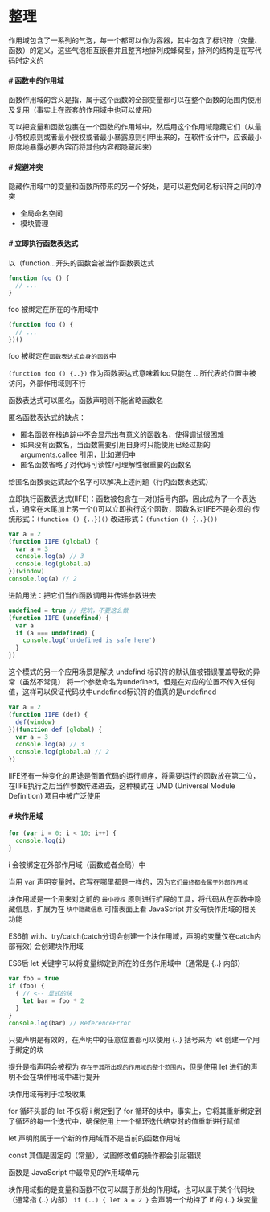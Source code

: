 # 整理


作用域包含了一系列的气泡，每一个都可以作为容器，其中包含了标识符（变量、函数）的定义，这些气泡相互嵌套并且整齐地排列成蜂窝型，排列的结构是在写代码时定义的

#### **_#_** 函数中的作用域

函数作用域的含义是指，属于这个函数的全部变量都可以在整个函数的范围内使用及复用（事实上在嵌套的作用域中也可以使用）

可以把变量和函数包裹在一个函数的作用域中，然后用这个作用域隐藏它们（从最小特权原则或者最小授权或者最小暴露原则引申出来的，在软件设计中，应该最小限度地暴露必要内容而将其他内容都隐藏起来）

#### **_#_** 规避冲突

隐藏作用域中的变量和函数所带来的另一个好处，是可以避免同名标识符之间的冲突
- 全局命名空间
- 模块管理

#### **_#_** 立即执行函数表达式

以（function...开头的函数会被当作函数表达式

```js
function foo () {
  // ...
}
```
foo 被绑定在所在的作用域中

```js
(function foo () {
  // ...
})()
```
foo 被绑定在`函数表达式自身的函数`中

`(function foo () {..})` 作为函数表达式意味着foo只能在 .. 所代表的位置中被访问，外部作用域则不行

函数表达式可以匿名，函数声明则不能省略函数名

匿名函数表达式的缺点：

- 匿名函数在栈追踪中不会显示出有意义的函数名，使得调试很困难
- 如果没有函数名，当函数需要引用自身时只能使用已经过期的 arguments.callee 引用，比如递归中
- 匿名函数省略了对代码可读性/可理解性很重要的函数名

给匿名函数表达式起个名字可以解决上述问题（行内函数表达式）

立即执行函数表达式(IIFE)：函数被包含在一对()括号内部，因此成为了一个表达式，通常在末尾加上另一个()可以立即执行这个函数，函数名对IIFE不是必须的
传统形式：`(function () {..})()`
改进形式：`(function () {..}())`
```js
var a = 2
(function IIFE (global) {
  var a = 3
  console.log(a) // 3
  console.log(global.a)
})(window)
console.log(a) // 2
```
进阶用法：把它们当作函数调用并传递参数进去

```js
undefined = true // 挖坑，不要这么做
(function IIFE (undefined) {
  var a
  if (a === undefined) {
    console.log('undefined is safe here')
  }
})
```
这个模式的另一个应用场景是解决 undefind 标识符的默认值被错误覆盖导致的异常（虽然不常见）
将一个参数命名为undefined，但是在对应的位置不传入任何值，这样可以保证代码块中undefined标识符的值真的是undefined

```js
var a = 2
(function IIFE (def) {
  def(window)
})(function def (global) {
  var a = 3
  console.log(a) // 3
  console.log(global.a) // 2
})
```
IIFE还有一种变化的用途是倒置代码的运行顺序，将需要运行的函数放在第二位，在IIFE执行之后当作参数传递进去，这种模式在 UMD (Universal Module Definition) 项目中被广泛使用

#### **_#_** 块作用域

```js
for (var i = 0; i < 10; i++) {
  console.log(i)
}
```
i 会被绑定在外部作用域（函数或者全局）中

当用 var 声明变量时，它写在哪里都是一样的，因为`它们最终都会属于外部作用域`

块作用域是一个用来对之前的 `最小授权` 原则进行扩展的工具，将代码从在函数中隐藏信息，扩展为在 `块中隐藏信息`
可惜表面上看 JavaScript 并没有快作用域的相关功能

ES6前
with、try/catch(catch分词会创建一个块作用域，声明的变量仅在catch内部有效) 会创建块作用域

ES6后
let 关键字可以将变量绑定到所在的任务作用域中（通常是 {..} 内部）

```js
var foo = true
if (foo) {
  { // <-- 显式的块
    let bar = foo * 2
  }
}
console.log(bar) // ReferenceError
```
只要声明是有效的，在声明中的任意位置都可以使用 {..} 括号来为 let 创建一个用于绑定的块

提升是指声明会被视为 `存在于其所出现的作用域的整个范围内`，但是使用 let 进行的声明不会在块作用域中进行提升

块作用域有利于垃圾收集

for 循环头部的 let 不仅将 i 绑定到了 for 循环的块中，事实上，它将其重新绑定到了循环的每一个迭代中，确保使用上一个循环迭代结束时的值重新进行赋值

let 声明附属于一个新的作用域而不是当前的函数作用域

const 其值是固定的（常量），试图修改值的操作都会引起错误

函数是 JavaScript 中最常见的作用域单元

块作用域指的是变量和函数不仅可以属于所处的作用域，也可以属于某个代码块（通常指 {..} 内部）
`if (..) { let a = 2 }` 会声明一个劫持了 if 的 {..} 块变量